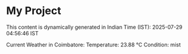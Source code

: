 # My Project

This content is dynamically generated in Indian Time (IST): 2025-07-29 04:56:46 IST


Current Weather in Coimbatore:
Temperature: 23.88 °C
Condition: mist
